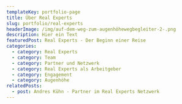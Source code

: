 ```yaml
---
templateKey: portfolio-page
title: Über Real Experts
slug: portfolio/real-experts
headerImage: /img/auf-dem-weg-zum-augenhöhewegbegleiter-2-.png
description: Hier ein Text
featuredPost: Real Experts - Der Beginn einer Reise
categories:
  - category: Real Experts
  - category: Team
  - category: Partner und Netzwerk
  - category: Real Experts als Arbeitgeber
  - category: Engagement
  - category: Augenhöhe
relatedPosts:
  - post: Andres Kühn - Partner im Real Experts Netzwerk
---
```


